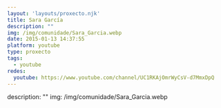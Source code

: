 ```yaml
---
layout: 'layouts/proxecto.njk'
title: Sara García
description: ""
img: /img/comunidade/Sara_Garcia.webp
date: 2015-01-13 14:37:55
platform: youtube
type: proxecto
tags:
  - youtube
redes:
  youtube: https://www.youtube.com/channel/UC1RKAjOmrWyCsV-d7MmxDpQ
---
```

description: ""
img: /img/comunidade/Sara_Garcia.webp
